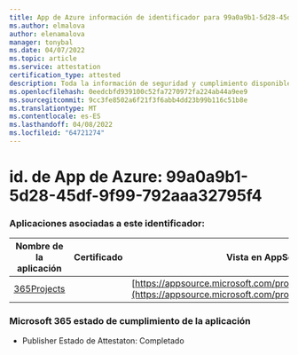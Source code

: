 ```yaml
---
title: App de Azure información de identificador para 99a0a9b1-5d28-45df-9f99-792aaa32795f4
ms.author: elmalova
author: elenamalova
manager: tonybal
ms.date: 04/07/2022
ms.topic: article
ms.service: attestation
certification_type: attested
description: Toda la información de seguridad y cumplimiento disponible para 99a0a9b1-5d28-45df-9f99-792aaa32795f4.
ms.openlocfilehash: 0eedcbfd939100c52fa7270972fa224ab44a9ee9
ms.sourcegitcommit: 9cc3fe8502a6f21f3f6abb4dd23b99b116c51b8e
ms.translationtype: MT
ms.contentlocale: es-ES
ms.lasthandoff: 04/08/2022
ms.locfileid: "64721274"
---
```

# <a name="azure-app-id-99a0a9b1-5d28-45df-9f99-792aa32795f4"></a>id. de App de Azure: 99a0a9b1-5d28-45df-9f99-792aaa32795f4


### <a name="apps-associated-with-this-id"></a>Aplicaciones asociadas a este identificador:
| **Nombre de la aplicación** | **Certificado** | **Vista en AppSource** |
|--------------|---------------|-----------------------|
| [365Projects](../forward/WA200002160.md) |  | [https://appsource.microsoft.com/product/office/WA200002160](https://appsource.microsoft.com/product/office/WA200002160) |

### <a name="microsoft-365-app-compliance-status"></a>Microsoft 365 estado de cumplimiento de la aplicación
- Publisher Estado de Attestaton: Completado
